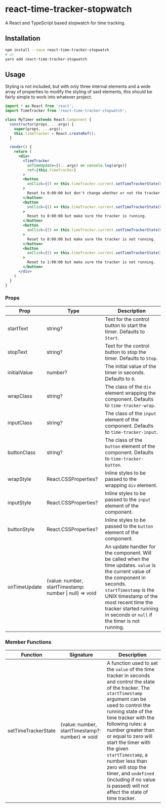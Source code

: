 # react-time-tracker-stopwatch

A React and TypeScript based stopwatch for time tracking.

## Installation

```bash
npm install --save react-time-tracker-stopwatch
# or
yarn add react-time-tracker-stopwatch
```

## Usage

Styling is not included, but with only three internal elements and a wide array of properties to modify the styling of said elements, this should be fairly simple to work into whatever project.

```jsx
import * as React from 'react';
import TimeTracker from 'react-time-tracker-stopwatch';

class MyTimer extends React.Component {
  constructor(props, ...args) {
    super(props, ...args);
    this.timeTracker = React.createRef();
  }

  render() {
    return (
      <div>
        <TimeTracker
          onTimeUpdate={(...args) => console.log(args)}
          ref={this.timeTracker}
        >
        <button
          onClick={() => this.timeTracker.current.setTimeTrackerState(0)}
        >
          Reset to 0:00:00 but don't change whether or not the tracker is running.
        </button>
        <button
          onClick={() => this.timeTracker.current.setTimeTrackerState(0, 0)}
        >
          Reset to 0:00:00 but make sure the tracker is running.
        </button>
        <button
          onClick={() => this.timeTracker.current.setTimeTrackerState(0, -1)}
        >
          Reset to 0:00:00 but make sure the tracker is not running.
        </button>
        <button
          onClick={() => this.timeTracker.current.setTimeTrackerState(3600, -1)}
        >
          Reset to 1:00:00 but make sure the tracker is not running.
        </button>
      </div>
    )
  }
}
```

### Props

| Prop         | Type                                                    | Description                                                                                                                                                                                                                                                                       |
| ------------ | ------------------------------------------------------- | --------------------------------------------------------------------------------------------------------------------------------------------------------------------------------------------------------------------------------------------------------------------------------- |
| startText    | string?                                                 | Text for the control button to start the timer. Defaults to `Start`.                                                                                                                                                                                                              |
| stopText     | string?                                                 | Text for the control button to stop the timer. Defaults to `Stop`.                                                                                                                                                                                                                |
| initialValue | number?                                                 | The initial value of the timer in seconds. Defaults to `0`.                                                                                                                                                                                                                       |
| wrapClass    | string?                                                 | The class of the `div` element wrapping the component. Defaults to `time-tracker-wrap`.                                                                                                                                                                                           |
| inputClass   | string?                                                 | The class of the `input` element of the component. Defaults to `time-tracker-input`.                                                                                                                                                                                              |
| buttonClass  | string?                                                 | The class of the `button` element of the component. Defaults to `time-tracker-button`.                                                                                                                                                                                            |
| wrapStyle    | React.CSSProperties?                                    | Inline styles to be passed to the wrapping `div` element.                                                                                                                                                                                                                         |
| inputStyle   | React.CSSProperties?                                    | Inline styles to be passed to the `input` element of the component.                                                                                                                                                                                                               |
| buttonStyle  | React.CSSProperties?                                    | Inline styles to be passed to the `button` element of the component.                                                                                                                                                                                                              |
| onTimeUpdate | (value: number, startTimestamp: number \| null) => void | An update handler for the component. Will be called when the time updates. `value` is the current value of the component in seconds. `startTimestamp` is the UNIX timestamp of the most recent time the tracker started running in seconds or `null` if the timer is not running. |

### Member Functions

| Function            | Signature                                        | Description                                                                                                                                                                                                                                                                                                                                                                                                                                                         |
| ------------------- | ------------------------------------------------ | ------------------------------------------------------------------------------------------------------------------------------------------------------------------------------------------------------------------------------------------------------------------------------------------------------------------------------------------------------------------------------------------------------------------------------------------------------------------- |
| setTimeTrackerState | (value: number, startTimestamp?: number) => void | A function used to set the `value` of the time tracker in seconds and control the state of the tracker. The `startTimestamp` argument can be used to control the running state of the time tracker with the following rules: a number greater than or equal to zero will start the timer with the given `startTimestamp`, a number less than zero will stop the timer, and `undefined` (including if no value is passed) will not affect the state of time tracker. |

